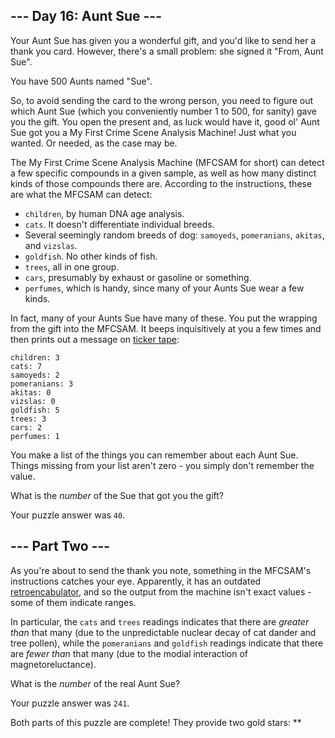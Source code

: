 --- Day 16: Aunt Sue ---
------------------------

Your Aunt Sue has given you a wonderful gift, and you'd like to send her
a thank you card. However, there's a small problem: she signed it "From,
Aunt Sue".

You have 500 Aunts named "Sue".

So, to avoid sending the card to the wrong person, you need to figure
out which Aunt Sue (which you conveniently number 1 to 500, for sanity)
gave you the gift. You open the present and, as luck would have it, good
ol' Aunt Sue got you a My First Crime Scene Analysis Machine! Just what
you wanted. Or needed, as the case may be.

The My First Crime Scene Analysis Machine (MFCSAM for short) can detect
a few specific compounds in a given sample, as well as how many distinct
kinds of those compounds there are. According to the instructions, these
are what the MFCSAM can detect:

-   `children`, by human DNA age analysis.
-   `cats`. It doesn't differentiate individual breeds.
-   Several
    seemingly random breeds of dog: `samoyeds`, `pomeranians`, `akitas`,
    and `vizslas`.
-   `goldfish`. No other kinds of fish.
-   `trees`, all in one group.
-   `cars`, presumably by exhaust or gasoline or something.
-   `perfumes`, which is handy, since many of your Aunts Sue wear a few
    kinds.

In fact, many of your Aunts Sue have many of these. You put the wrapping
from the gift into the MFCSAM. It beeps inquisitively at you a few times
and then prints out a message on [ticker tape]:

    children: 3
    cats: 7
    samoyeds: 2
    pomeranians: 3
    akitas: 0
    vizslas: 0
    goldfish: 5
    trees: 3
    cars: 2
    perfumes: 1

You make a list of the things you can remember about each Aunt Sue.
Things missing from your list aren't zero - you simply don't remember
the value.

What is the *number* of the Sue that got you the gift?

Your puzzle answer was `40`.

--- Part Two ---
----------------

As you're about to send the thank you note, something in the MFCSAM's
instructions catches your eye. Apparently, it has an outdated
[retroencabulator], and so the output from the machine isn't exact
values - some of them indicate ranges.

In particular, the `cats` and `trees` readings indicates that there are
*greater than* that many (due to the unpredictable nuclear decay of cat
dander and tree pollen), while the `pomeranians` and `goldfish` readings
indicate that there are *fewer than* that many (due to the modial
interaction of magnetoreluctance).

What is the *number* of the real Aunt Sue?

Your puzzle answer was `241`.

Both parts of this puzzle are complete! They provide two gold stars:
\*\*

  [ticker tape]: https://en.wikipedia.org/wiki/Ticker_tape
  [retroencabulator]: https://www.youtube.com/watch?v=RXJKdh1KZ0w
